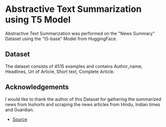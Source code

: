 
# Abstractive Text Summarization using T5 Model

Abstractive Text Summarization was performed on the "News Summary" Dataset using the "t5-base" Model from HuggingFace.


## Dataset

The dataset consists of 4515 examples and contains Author_name, Headlines, Url of Article, Short text, Complete Article. 


## Acknowledgements
I would like to thank the author of this Dataset for gathering the summarized news from Inshorts and scraping the news articles from Hindu, Indian times and Guardian.
 - [Source](https://github.com/sunnysai12345/News_Summary)
 

